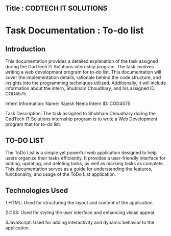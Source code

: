 ## Title : CODTECH IT SOLUTIONS 

# Task Documentation : To-do list

## Introduction
This documentation provides a detailed explanation of the task assigned during the CodTech IT Solutions internship program. The task involves writing a web development  program for to-do list. This documentation will cover the implementation details, rationale behind the code structure, and insights into the programming techniques utilized. Additionally, it will include information about the intern, Shubham Choudhary, and his assigned ID, COD4575.

Intern Information: Name: Rajesh Neela Intern ID: COD4575

Task Description: The task assigned to Shubham Choudhary during the CodTech IT Solutions internship program is to write a Web Development program that for to-do list.

## TO-DO LIST

The ToDo List is a simple yet powerful web application designed to help users organize their tasks efficiently. It provides a user-friendly interface for adding, updating, and deleting tasks, as well as marking tasks as complete. This documentation serves as a guide for understanding the features, functionality, and usage of the ToDo List application.


## Technologies Used

1.HTML:
Used for structuring the layout and content of the application.

2.CSS:
Used for styling the user interface and enhancing visual appeal.

3JavaScript:
Used for adding interactivity and dynamic behavior to the application.
